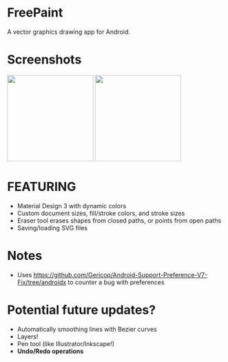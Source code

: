# FreePaint

A vector graphics drawing app for Android.

# Screenshots
<img width="200px" src="https://github.com/pastthepixels/FreePaint/assets/52388215/699781aa-ab6e-4a13-88e2-f411fea680ce" />
<img width="200px" src="https://github.com/pastthepixels/FreePaint/assets/52388215/0a3f71e0-4b19-4e3b-89e3-1f3f6ef8e97b" />

# FEATURING
- Material Design 3 with dynamic colors
- Custom document sizes, fill/stroke colors, and stroke sizes
- Eraser tool erases shapes from closed paths, or points from open paths
- Saving/loading SVG files

# Notes

- Uses https://github.com/Gericop/Android-Support-Preference-V7-Fix/tree/androidx to counter a bug
  with preferences

# Potential future updates?
- Automatically smoothing lines with Bezier curves
- Layers!
- Pen tool (like Illustrator/Inkscape!)
- **Undo/Redo operations**
